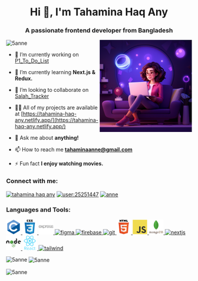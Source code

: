 <h1 align="center">Hi 👋, I'm Tahamina Haq Any</h1>
<h3 align="center">A passionate frontend developer from Bangladesh</h3>
<img align="right" alt="coding" width="250px" height="250px" src="https://github.com/5anne/5anne/blob/main/Focused.jpg" />
<p align="left"> <img src="" alt="5anne" /> </p>

- 🔭 I’m currently working on [P1_To_Do_List](https://github.com/5anne/P1_To_Do_List)

- 🌱 I’m currently learning **Next.js & Redux.**

- 👯 I’m looking to collaborate on [Salah_Tracker](https://github.com/5anne/Salah_Tracker)

- 👨‍💻 All of my projects are available at [https://tahamina-haq-any.netlify.app/](https://tahamina-haq-any.netlify.app/)

- 💬 Ask me about **anything!**

- 📫 How to reach me **tahaminaanne@gmail.com**

- ⚡ Fun fact **I enjoy watching movies.**

<h3 align="left">Connect with me:</h3>
<p align="left">
<a href="https://linkedin.com/in/tahamina haq any" target="blank"><img align="center" src="https://raw.githubusercontent.com/rahuldkjain/github-profile-readme-generator/master/src/images/icons/Social/linked-in-alt.svg" alt="tahamina haq any" height="30" width="40" /></a>
<a href="https://stackoverflow.com/users/user:25251447" target="blank"><img align="center" src="https://raw.githubusercontent.com/rahuldkjain/github-profile-readme-generator/master/src/images/icons/Social/stack-overflow.svg" alt="user:25251447" height="30" width="40" /></a>
<a href="https://fb.com/anne" target="blank"><img align="center" src="https://raw.githubusercontent.com/rahuldkjain/github-profile-readme-generator/master/src/images/icons/Social/facebook.svg" alt="anne" height="30" width="40" /></a>
</p>

<h3 align="left">Languages and Tools:</h3>
<p align="left"> <a href="https://www.cprogramming.com/" target="_blank" rel="noreferrer"> <img src="https://raw.githubusercontent.com/devicons/devicon/master/icons/c/c-original.svg" alt="c" width="40" height="40"/> </a> <a href="https://www.w3schools.com/css/" target="_blank" rel="noreferrer"> <img src="https://raw.githubusercontent.com/devicons/devicon/master/icons/css3/css3-original-wordmark.svg" alt="css3" width="40" height="40"/> </a> <a href="https://expressjs.com" target="_blank" rel="noreferrer"> <img src="https://raw.githubusercontent.com/devicons/devicon/master/icons/express/express-original-wordmark.svg" alt="express" width="40" height="40"/> </a> <a href="https://www.figma.com/" target="_blank" rel="noreferrer"> <img src="https://www.vectorlogo.zone/logos/figma/figma-icon.svg" alt="figma" width="40" height="40"/> </a> <a href="https://firebase.google.com/" target="_blank" rel="noreferrer"> <img src="https://www.vectorlogo.zone/logos/firebase/firebase-icon.svg" alt="firebase" width="40" height="40"/> </a> <a href="https://git-scm.com/" target="_blank" rel="noreferrer"> <img src="https://www.vectorlogo.zone/logos/git-scm/git-scm-icon.svg" alt="git" width="40" height="40"/> </a> <a href="https://www.w3.org/html/" target="_blank" rel="noreferrer"> <img src="https://raw.githubusercontent.com/devicons/devicon/master/icons/html5/html5-original-wordmark.svg" alt="html5" width="40" height="40"/> </a> <a href="https://developer.mozilla.org/en-US/docs/Web/JavaScript" target="_blank" rel="noreferrer"> <img src="https://raw.githubusercontent.com/devicons/devicon/master/icons/javascript/javascript-original.svg" alt="javascript" width="40" height="40"/> </a> <a href="https://www.mongodb.com/" target="_blank" rel="noreferrer"> <img src="https://raw.githubusercontent.com/devicons/devicon/master/icons/mongodb/mongodb-original-wordmark.svg" alt="mongodb" width="40" height="40"/> </a> <a href="https://nextjs.org/" target="_blank" rel="noreferrer"> <img src="https://cdn.worldvectorlogo.com/logos/nextjs-2.svg" alt="nextjs" width="40" height="40"/> </a> <a href="https://nodejs.org" target="_blank" rel="noreferrer"> <img src="https://raw.githubusercontent.com/devicons/devicon/master/icons/nodejs/nodejs-original-wordmark.svg" alt="nodejs" width="40" height="40"/> </a> <a href="https://reactjs.org/" target="_blank" rel="noreferrer"> <img src="https://raw.githubusercontent.com/devicons/devicon/master/icons/react/react-original-wordmark.svg" alt="react" width="40" height="40"/> </a> <a href="https://tailwindcss.com/" target="_blank" rel="noreferrer"> <img src="https://www.vectorlogo.zone/logos/tailwindcss/tailwindcss-icon.svg" alt="tailwind" width="40" height="40"/> </a> </p>

<p><img align="left" src="https://github-readme-stats.vercel.app/api/top-langs?username=5anne&show_icons=true&locale=en&layout=compact" alt="5anne" /></p>

<p>&nbsp;<img align="center" src="https://github-readme-stats.vercel.app/api?username=5anne&show_icons=true&locale=en" alt="5anne" /></p>

<p><img align="center" src="https://github-readme-streak-stats.herokuapp.com/?user=5anne&" alt="5anne" /></p>
